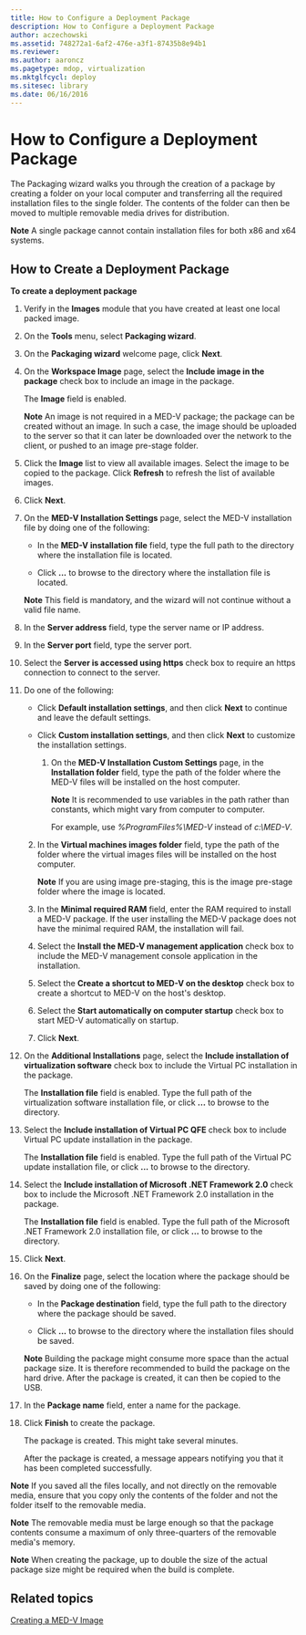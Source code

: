 ```yaml
---
title: How to Configure a Deployment Package
description: How to Configure a Deployment Package
author: aczechowski
ms.assetid: 748272a1-6af2-476e-a3f1-87435b8e94b1
ms.reviewer:
ms.author: aaroncz
ms.pagetype: mdop, virtualization
ms.mktglfcycl: deploy
ms.sitesec: library
ms.date: 06/16/2016
---
```



# How to Configure a Deployment Package


The Packaging wizard walks you through the creation of a package by creating a folder on your local computer and transferring all the required installation files to the single folder. The contents of the folder can then be moved to multiple removable media drives for distribution.

**Note**
A single package cannot contain installation files for both x86 and x64 systems.



## How to Create a Deployment Package


**To create a deployment package**

1. Verify in the **Images** module that you have created at least one local packed image.

2. On the **Tools** menu, select **Packaging wizard**.

3. On the **Packaging wizard** welcome page, click **Next**.

4. On the **Workspace Image** page, select the **Include image in the package** check box to include an image in the package.

   The **Image** field is enabled.

   **Note**
   An image is not required in a MED-V package; the package can be created without an image. In such a case, the image should be uploaded to the server so that it can later be downloaded over the network to the client, or pushed to an image pre-stage folder.



5. Click the **Image** list to view all available images. Select the image to be copied to the package. Click **Refresh** to refresh the list of available images.

6. Click **Next**.

7. On the **MED-V Installation Settings** page, select the MED-V installation file by doing one of the following:

   -   In the **MED-V installation file** field, type the full path to the directory where the installation file is located.

   -   Click **...** to browse to the directory where the installation file is located.

   **Note**
   This field is mandatory, and the wizard will not continue without a valid file name.



8. In the **Server address** field, type the server name or IP address.

9. In the **Server port** field, type the server port.

10. Select the **Server is accessed using https** check box to require an https connection to connect to the server.

11. Do one of the following:

    -   Click **Default installation settings**, and then click **Next** to continue and leave the default settings.

    -   Click **Custom installation settings**, and then click **Next** to customize the installation settings.

        1.  On the **MED-V Installation Custom Settings** page, in the **Installation folder** field, type the path of the folder where the MED-V files will be installed on the host computer.

            **Note**
            It is recommended to use variables in the path rather than constants, which might vary from computer to computer.

            For example, use *%ProgramFiles%\\MED-V* instead of *c:\\MED-V*.




    2.  In the **Virtual machines images folder** field, type the path of the folder where the virtual images files will be installed on the host computer.

        **Note**
        If you are using image pre-staging, this is the image pre-stage folder where the image is located.



    3.  In the **Minimal required RAM** field, enter the RAM required to install a MED-V package. If the user installing the MED-V package does not have the minimal required RAM, the installation will fail.

    4.  Select the **Install the MED-V management application** check box to include the MED-V management console application in the installation.

    5.  Select the **Create a shortcut to MED-V on the desktop** check box to create a shortcut to MED-V on the host's desktop.

    6.  Select the **Start automatically on computer startup** check box to start MED-V automatically on startup.

    7.  Click **Next**.


12. On the **Additional Installations** page, select the **Include installation of virtualization software** check box to include the Virtual PC installation in the package.

    The **Installation file** field is enabled. Type the full path of the virtualization software installation file, or click **...** to browse to the directory.

13. Select the **Include installation of Virtual PC QFE** check box to include Virtual PC update installation in the package.

    The **Installation file** field is enabled. Type the full path of the Virtual PC update installation file, or click **...** to browse to the directory.

14. Select the **Include installation of Microsoft .NET Framework 2.0** check box to include the Microsoft .NET Framework 2.0 installation in the package.

    The **Installation file** field is enabled. Type the full path of the Microsoft .NET Framework 2.0 installation file, or click **...** to browse to the directory.

15. Click **Next**.

16. On the **Finalize** page, select the location where the package should be saved by doing one of the following:

    -   In the **Package destination** field, type the full path to the directory where the package should be saved.

    -   Click **...** to browse to the directory where the installation files should be saved.

    **Note**
    Building the package might consume more space than the actual package size. It is therefore recommended to build the package on the hard drive. After the package is created, it can then be copied to the USB.



17. In the **Package name** field, enter a name for the package.

18. Click **Finish** to create the package.

    The package is created. This might take several minutes.

    After the package is created, a message appears notifying you that it has been completed successfully.

**Note**
If you saved all the files locally, and not directly on the removable media, ensure that you copy only the contents of the folder and not the folder itself to the removable media.



**Note**
The removable media must be large enough so that the package contents consume a maximum of only three-quarters of the removable media's memory.



**Note**
When creating the package, up to double the size of the actual package size might be required when the build is complete.



## Related topics


[Creating a MED-V Image](creating-a-med-v-image.md)










